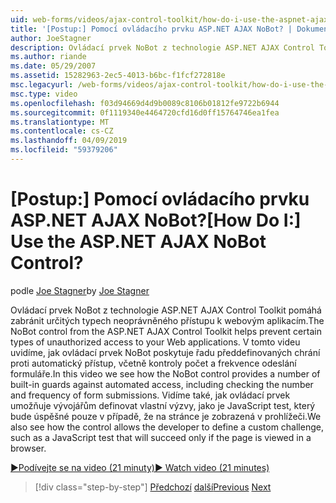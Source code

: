 ```yaml
---
uid: web-forms/videos/ajax-control-toolkit/how-do-i-use-the-aspnet-ajax-nobot-control
title: '[Postup:] Pomocí ovládacího prvku ASP.NET AJAX NoBot? | Dokumenty Microsoft'
author: JoeStagner
description: Ovládací prvek NoBot z technologie ASP.NET AJAX Control Toolkit pomáhá zabránit určitých typech neoprávněného přístupu k webovým aplikacím. V tomto videu jsme naleznete v tématu Jak...
ms.author: riande
ms.date: 05/29/2007
ms.assetid: 15282963-2ec5-4013-b6bc-f1fcf272818e
msc.legacyurl: /web-forms/videos/ajax-control-toolkit/how-do-i-use-the-aspnet-ajax-nobot-control
msc.type: video
ms.openlocfilehash: f03d94669d4d9b0089c8106b01812fe9722b6944
ms.sourcegitcommit: 0f1119340e4464720cfd16d0ff15764746ea1fea
ms.translationtype: MT
ms.contentlocale: cs-CZ
ms.lasthandoff: 04/09/2019
ms.locfileid: "59379206"
---
```

# <a name="how-do-i-use-the-aspnet-ajax-nobot-control"></a><span data-ttu-id="42363-105">[Postup:] Pomocí ovládacího prvku ASP.NET AJAX NoBot?</span><span class="sxs-lookup"><span data-stu-id="42363-105">[How Do I:] Use the ASP.NET AJAX NoBot Control?</span></span>

<span data-ttu-id="42363-106">podle [Joe Stagner](https://github.com/JoeStagner)</span><span class="sxs-lookup"><span data-stu-id="42363-106">by [Joe Stagner](https://github.com/JoeStagner)</span></span>

<span data-ttu-id="42363-107">Ovládací prvek NoBot z technologie ASP.NET AJAX Control Toolkit pomáhá zabránit určitých typech neoprávněného přístupu k webovým aplikacím.</span><span class="sxs-lookup"><span data-stu-id="42363-107">The NoBot control from the ASP.NET AJAX Control Toolkit helps prevent certain types of unauthorized access to your Web applications.</span></span> <span data-ttu-id="42363-108">V tomto videu uvidíme, jak ovládací prvek NoBot poskytuje řadu předdefinovaných chrání proti automatický přístup, včetně kontroly počet a frekvence odeslání formuláře.</span><span class="sxs-lookup"><span data-stu-id="42363-108">In this video we see how the NoBot control provides a number of built-in guards against automated access, including checking the number and frequency of form submissions.</span></span> <span data-ttu-id="42363-109">Vidíme také, jak ovládací prvek umožňuje vývojářům definovat vlastní výzvy, jako je JavaScript test, který bude úspěšné pouze v případě, že na stránce je zobrazená v prohlížeči.</span><span class="sxs-lookup"><span data-stu-id="42363-109">We also see how the control allows the developer to define a custom challenge, such as a JavaScript test that will succeed only if the page is viewed in a browser.</span></span>

[<span data-ttu-id="42363-110">&#9654;Podívejte se na video (21 minuty)</span><span class="sxs-lookup"><span data-stu-id="42363-110">&#9654; Watch video (21 minutes)</span></span>](https://channel9.msdn.com/Blogs/ASP-NET-Site-Videos/how-do-i-use-the-aspnet-ajax-nobot-control)

> [!div class="step-by-step"]
> <span data-ttu-id="42363-111">[Předchozí](how-do-i-use-the-aspnet-ajax-mutuallyexclusive-checkbox-extender.md)
> [další](how-do-i-use-the-aspnet-ajax-listsearch-extender.md)</span><span class="sxs-lookup"><span data-stu-id="42363-111">[Previous](how-do-i-use-the-aspnet-ajax-mutuallyexclusive-checkbox-extender.md)
[Next](how-do-i-use-the-aspnet-ajax-listsearch-extender.md)</span></span>
